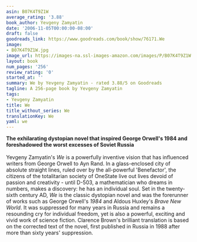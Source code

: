 ```yaml
---
asin: B07K4T9Z1W
average_rating: '3.88'
book_author: Yevgeny Zamyatin
date: '2006-11-05T00:00:00-08:00'
draft: false
goodreads_link: https://www.goodreads.com/book/show/76171.We
image:
- B07K4T9Z1W.jpg
image_url: https://images-na.ssl-images-amazon.com/images/P/B07K4T9Z1W.01._SCLZZZZZZZ.jpg
layout: book
num_pages: '256'
review_rating: '0'
started_at: ''
summary: We by Yevgeny Zamyatin - rated 3.88/5 on Goodreads
tagline: A 256-page book by Yevgeny Zamyatin
tags:
- Yevgeny Zamyatin
title: We
title_without_series: We
translationKey: We
yaml: we
---
```


<b>The exhilarating dystopian novel that inspired George Orwell's 1984 and foreshadowed the worst excesses of Soviet Russia</b><br /><br />Yevgeny Zamyatin's <i>We</i> is a powerfully inventive vision that has influenced writers from George Orwell to Ayn Rand. In a glass-enclosed city of absolute straight lines, ruled over by the all-powerful 'Benefactor', the citizens of the totalitarian society of OneState live out lives devoid of passion and creativity - until D-503, a mathematician who dreams in numbers, makes a discovery: he has an individual soul. Set in the twenty-sixth century AD, <i>We</i> is the classic dystopian novel and was the forerunner of works such as George Orwell's <i>1984</i> and Aldous Huxley's <i>Brave New World</i>. It was suppressed for many years in Russia and remains a resounding cry for individual freedom, yet is also a powerful, exciting and vivid work of science fiction. Clarence Brown's brilliant translation is based on the corrected text of the novel, first published in Russia in 1988 after more than sixty years' suppression.